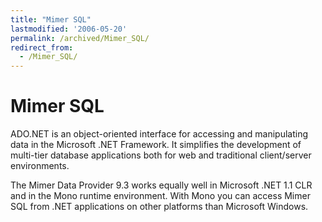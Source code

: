 ```yaml
---
title: "Mimer SQL"
lastmodified: '2006-05-20'
permalink: /archived/Mimer_SQL/
redirect_from:
  - /Mimer_SQL/
---
```


Mimer SQL
=========

ADO.NET is an object-oriented interface for accessing and manipulating data in the Microsoft .NET Framework. It simplifies the development of multi-tier database applications both for web and traditional client/server environments.

The Mimer Data Provider 9.3 works equally well in Microsoft .NET 1.1 CLR and in the Mono runtime environment. With Mono you can access Mimer SQL from .NET applications on other platforms than Microsoft Windows.


